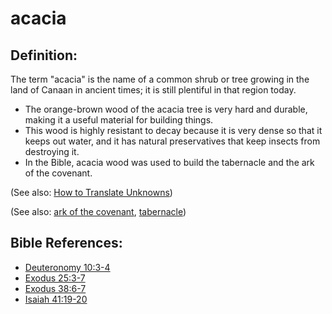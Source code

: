# acacia #

## Definition: ##

The term "acacia" is the name of a common shrub or tree growing in the land of Canaan in ancient times; it is still plentiful in that region today.

* The orange-brown wood of the acacia tree is very hard and durable, making it a useful material for building things.
* This wood is highly resistant to decay because it is very dense so that it keeps out water, and it has natural preservatives that keep insects from destroying it.
* In the Bible, acacia wood was used to build the tabernacle and the ark of the covenant.

(See also: [How to Translate Unknowns](https://git.door43.org/Door43/en-ta-translate-vol1/src/master/content/translate_unknown.md))

(See also: [ark of the covenant](../other/arkofthecovenant.md), [tabernacle](../kt/tabernacle.md))

## Bible References: ##

* [Deuteronomy 10:3-4](https://door43.org/en/bible/notes/deu/10/03)
* [Exodus 25:3-7](https://door43.org/en/bible/notes/exo/25/03)
* [Exodus 38:6-7](https://door43.org/en/bible/notes/exo/38/06)
* [Isaiah 41:19-20](https://door43.org/en/bible/notes/isa/41/19)

